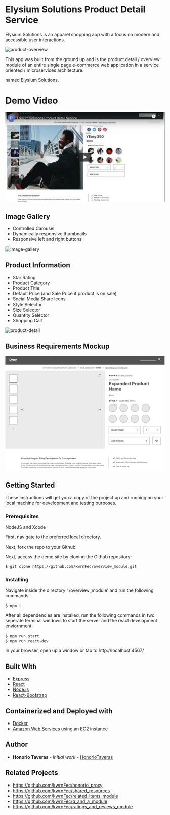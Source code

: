 # Elysium Solutions Product Detail Service

Elysium Solutions is an apparel shopping app with a focus on modern and accessible user interactions. 

![product-overview](https://github.com/kwrnFec/overview_module/blob/master/client/src/media/Screen%20Shot%202020-09-18%20at%2021.43.26.png)

This app was built from the ground up and is the product detail / overview module of an entire single page e-commerce web application in a service oriented / microservices architecture.

 named Elysium Solutions.  
 
 # Demo Video

[![Watch the video](https://github.com/kwrnFec/overview_module/blob/master/client/src/media/Screen%20Shot%202020-09-18%20at%2020.43.49.png)](https://youtu.be/4b563qowrAI)
 
 ## Image Gallery
 
 * Controlled Carousel
 * Dynamically responsive thumbnails
 * Responsive left and right buttons
 
 ![image-gallery](https://github.com/kwrnFec/overview_module/blob/master/client/src/media/2020-09-18%2022.25.24.gif)
 
 ## Product Information
 
 * Star Rating
 * Product Category
 * Product Title
 * Default Price (and Sale Price if product is on sale)
 * Social Media Share Icons
 * Style Selector
 * Size Selector
 * Quantity Selector
 * Shopping Cart
 
 ![product-detail](https://github.com/kwrnFec/overview_module/blob/master/client/src/media/product-information-demo.gif) 
 
 ## Business Requirements Mockup
 
 ![mock-up](https://github.com/kwrnFec/overview_module/blob/master/client/src/media/Screen%20Shot%202020-09-18%20at%2022.58.32.png)

## Getting Started

These instructions will get you a copy of the project up and running on your local machine for development and testing purposes.

### Prerequisites

NodeJS and Xcode

First, navigate to the preferred local directory.

Next, fork the repo to your Github.

Next, access the demo site by cloning the Github repository:

```
$ git clone https://github.com/kwrnFec/overview_module.git
```

### Installing

Navigate inside the directory './overview_module' and run the following commands:

```
$ npm i
```

After all dependencies are installed, run the following commands in two seperate terminal windows to start the server and the react development enviornment:

```
$ npm run start
$ npm run react-dev
```

In your browser, open up a window or tab to http://localhost:4567/

## Built With

* [Express](https://expressjs.com/)
* [React](https://reactjs.org/)
* [Node.js](https://nodejs.org/en/)
* [React-Bootstrap](https://react-bootstrap.github.io/)

## Containerized and Deployed with

* [Docker](https://hub.docker.com/)
* [Amazon Web Services](https://aws.amazon.com/?nc2=h_lg) using an EC2 instance

## Author

* **Honorio Taveras** - *Initial work* - [HonorioTaveras](https://github.com/HonorioTaveras)

## Related Projects

  - https://github.com/kwrnFec/honorio_proxy
  - https://github.com/kwrnFec/shared_resources
  - https://github.com/kwrnFec/related_items_module
  - https://github.com/kwrnFec/q_and_a_module
  - https://github.com/kwrnFec/ratings_and_reviews_module
